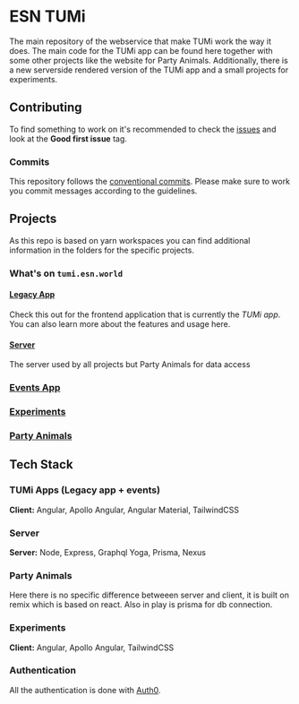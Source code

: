 # ESN TUMi

The main repository of the webservice that make TUMi work the way it does.
The main code for the TUMi app can be found here together with some other projects like the website for Party Animals.
Additionally, there is a new serverside rendered version of the TUMi app and a small projects for experiments.

## Contributing
To find something to work on it's recommended to check the [issues](https://github.com/heddendorp/tumi/issues) and look 
at the **Good first issue** tag.
### Commits
This repository follows the [conventional commits](https://conventionalcommits.org/). Please make sure to work you commit 
messages according to the guidelines.

## Projects

As this repo is based on yarn workspaces you can find additional information in the folders for the specific projects.

### What's on `tumi.esn.world`

#### [Legacy App](./legacy-app/README.md)

Check this out for the frontend application that is currently the _TUMi app_. You can also learn more about the features and usage here.

#### [Server](./server/README.md)

The server used by all projects but Party Animals for data access

### [Events App](./events)

### [Experiments](./experiments)

### [Party Animals](./party-animals)

## Tech Stack

### TUMi Apps (Legacy app + events)

**Client:** Angular, Apollo Angular, Angular Material, TailwindCSS

### Server

**Server:** Node, Express, Graphql Yoga, Prisma, Nexus

### Party Animals

Here there is no specific difference betweeen server and client,
it is built on remix which is based on react.
Also in play is prisma for db connection.

### Experiments

**Client:** Angular, Apollo Angular, TailwindCSS

### Authentication

All the authentication is done with [Auth0](https://auth0.com/docs).
